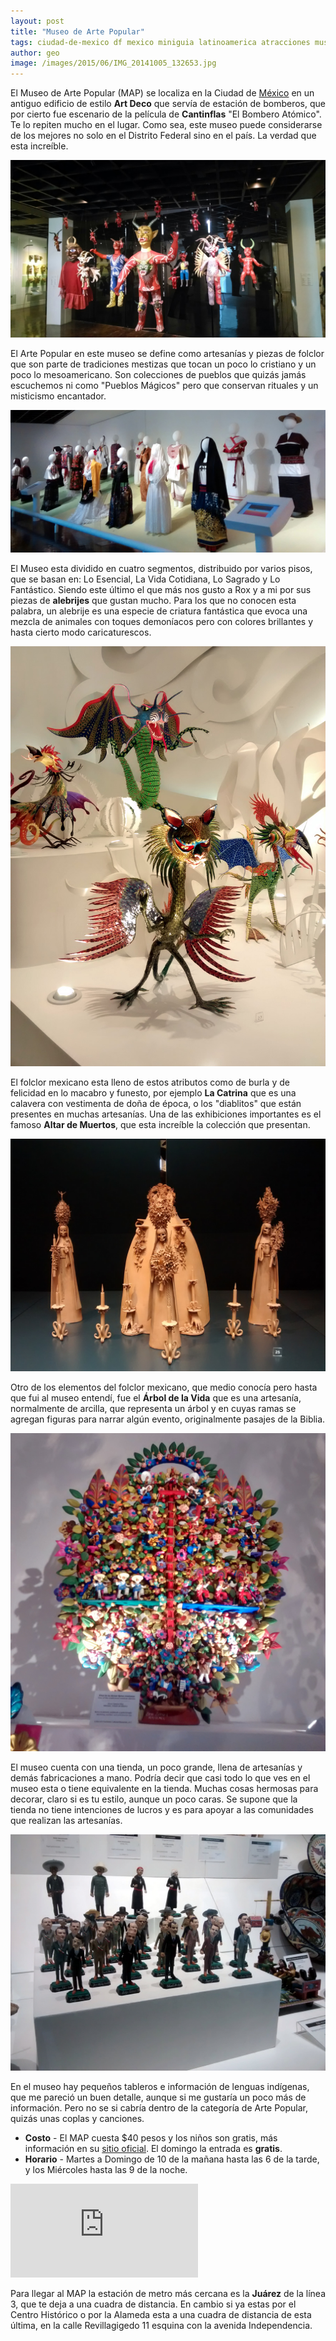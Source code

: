 ```yaml
---
layout: post
title: "Museo de Arte Popular"
tags: ciudad-de-mexico df mexico miniguia latinoamerica atracciones museos
author: geo
image: /images/2015/06/IMG_20141005_132653.jpg
---
```

El Museo de Arte Popular (MAP) se localiza en la Ciudad de [México](/tag/df) en un antiguo edificio de estilo **Art Deco** que servía de estación de bomberos, que por cierto fue escenario de la película de **Cantinflas** "El Bombero Atómico". Te lo repiten mucho en el lugar. Como sea, este museo puede considerarse de los mejores no solo en el Distrito Federal sino en el país. La verdad que esta increíble.

![Diablitos en el Museo de Arte Popular](/images/2015/06/2014-10-05-13-21-38.jpg)

El Arte Popular en este museo se define como artesanías y piezas de folclor que son parte de tradiciones mestizas que tocan un poco lo cristiano y un poco lo mesoamericano. Son colecciones de pueblos que quizás jamás escuchemos ni como "Pueblos Mágicos" pero que conservan rituales y un misticismo encantador.

![Trajes típicos de México](/images/2015/06/IMG_20141005_131819.jpg)

El Museo esta dividido en cuatro segmentos, distribuido por varios pisos, que se basan en: Lo Esencial, La Vida Cotidiana, Lo Sagrado y Lo Fantástico. Siendo este último el que más nos gusto a Rox y a mi por sus piezas de **alebrijes** que gustan mucho. Para los que no conocen esta palabra, un alebrije es una especie de criatura fantástica que evoca una mezcla de animales con toques demoníacos pero con colores brillantes y hasta cierto modo caricaturescos.

![Alebrijes](/images/2015/06/IMG_20141005_133555.jpg)

El folclor mexicano esta lleno de estos atributos como de burla y de felicidad en lo macabro y funesto, por ejemplo **La Catrina** que es una calavera con vestimenta de doña de época, o los "diablitos" que están presentes en muchas artesanías. Una de las exhibiciones importantes es el famoso **Altar de Muertos**, que esta increíble la colección que presentan.

![La Muerte siempre presente en el folclor mexicano](/images/2015/06/IMG_20141005_132821.jpg)

Otro de los elementos del folclor mexicano, que medio conocía pero hasta que fui al museo entendí, fue el **Árbol de la Vida** que es una artesanía, normalmente de arcilla, que representa un árbol y en cuyas ramas se agregan figuras para narrar algún evento, originalmente pasajes de la Biblia. 

![Árbol de la Vida](/images/2015/06/IMG_20141005_133325.jpg)

El museo cuenta con una tienda, un poco grande, llena de artesanías y demás fabricaciones a mano. Podría decir que casi todo lo que ves en el museo esta o tiene equivalente en la tienda. Muchas cosas hermosas para decorar, claro si es tu estilo, aunque un poco caras. Se supone que la tienda no tiene intenciones de lucros y es para apoyar a las comunidades que realizan las artesanías.

![Figurillas de todos los presidentes de México](/images/2015/06/IMG_20141005_131450.jpg)

En el museo hay pequeños tableros e información de lenguas indígenas, que me pareció un buen detalle, aunque si me gustaría un poco más de información. Pero no se si cabría dentro de la categoría de Arte Popular, quizás unas coplas y canciones.

* **Costo** - El MAP cuesta $40 pesos y los niños son gratis, más información en su [sitio oficial](http://www.map.df.gob.mx/index.php/informacion-general/costos-y-horarios). El domingo la entrada es **gratis**.
* **Horario** - Martes a Domingo de 10 de la mañana hasta las 6 de la tarde, y los Miércoles hasta las 9 de la noche.

<div class="embed-responsive embed-responsive-16by9">
<iframe src="https://www.google.com/maps/embed?pb=!1m18!1m12!1m3!1d3762.5033250694473!2d-99.146253!3d19.4338544!2m3!1f0!2f0!3f0!3m2!1i1024!2i768!4f13.1!3m3!1m2!1s0x85d1f8d544b5be9d%3A0x1da23d82c6aab38c!2sMuseo+de+Arte+Popular!5e0!3m2!1sen!2smx!4v1435240643161" class="embed-responsive-item" frameborder="0" style="border:0" allowfullscreen></iframe>
</div>

Para llegar al MAP la estación de metro más cercana es la **Juárez** de la línea 3, que te deja a una cuadra de distancia. En cambio si ya estas por el Centro Histórico o por la Alameda esta a una cuadra de distancia de esta última, en la calle Revillagigedo 11 esquina con la avenida Independencia.